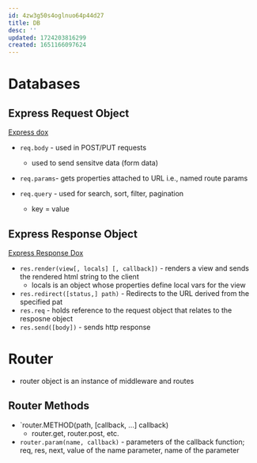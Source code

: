 ```yaml
---
id: 4zw3g50s4oglnuo64p44d27
title: DB
desc: ''
updated: 1724203816299
created: 1651166097624
---
```

# Databases

## Express Request Object

[Express dox](https://expressjs.com/en/api.html#req)
- `req.body` - used in POST/PUT requests
    - used to send sensitve data (form data)

- `req.params`- gets properties attached to URL i.e., named route params

- `req.query` - used for search, sort, filter, pagination
    - key = value
    

## Express Response Object

[Express Response Dox](https://expressjs.com/en/api.html#res)
- `res.render(view[, locals] [, callback])` - renders a view and sends the rendered html string to the client
    - locals is an object whose properties define local vars for the view
- `res.redirect([status,] path)` - Redirects to the URL derived from the specified pat
- `res.req` - holds reference to the request object that relates to the resposne object
- `res.send([body])` - sends http response

# Router
- router object is an instance of middleware and routes

## Router Methods
- `router.METHOD(path, [callback, ...] callback)
    - router.get, router.post, etc.
- `router.param(name, callback)` - parameters of the callback function; req, res, next, value of the name parameter, name of the parameter